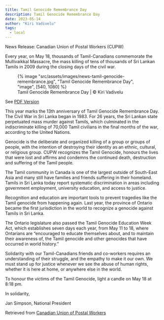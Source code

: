 ```yaml
---
title: Tamil Genocide Remembrance Day
description: Tamil Genocide Remembrance Day
date: 2023-05-14
author: "Kiri Vadivelu"
tags:
  - local
---
```


News Release: Canadian Union of Postal Workers (CUPW)

Every year, on May 18, thousands of Tamil-Canadians commemorate the Mullivaikkal Massacre, the mass killing of tens of thousands of Sri Lankan Tamils in 2009 during the closing days of the civil war.

<!-- excerpt -->

<figure>
{% image "src/assets/images/news-tamil-genocide-remembrance.jpg", "Tamil Genocide Remembrance Day", "image", [540, 1080] %}
<figcaption>Tamil Genocide Remembrance Day | © Kiri Vadivelu</figcaption>
</figure>

See [PDF Version](/assets/docs/tamil-genocide-rememberance-day.pdf)

This year marks the 13th anniversary of Tamil Genocide Remembrance Day. The Civil War in Sri Lanka began in 1983. For 26 years, the Sri Lankan state perpetuated mass murder against Tamils, which culminated in the indiscriminate killing of 70,000 Tamil civilians in the final months of the war, according to the United Nations.

Genocide is the deliberate and organized killing of a group or groups of people, with the intention of destroying their identity as an ethnic, cultural, or religious group. CUPW recognizes the Tamil Genocide, honours the lives that were lost and affirms and condemns the continued death, destruction and suffering of the Tamil people.

The Tamil community in Canada is one of the largest outside of South-East Asia and many still have families and friends suffering in their homeland. Tamils in Sri Lanka today report systematic discrimination in areas including government employment, university education, and access to justice.

Recognition and education are important tools to prevent tragedies like the Tamil genocide from happening again. Last year, the province of Ontario became the first jurisdiction in the world to recognize a genocide against Tamils in Sri Lanka.

The Ontario legislature also passed the Tamil Genocide Education Week Act, which establishes seven days each year, from May 11 to 18, where Ontarians are “encouraged to educate themselves about, and to maintain their awareness of, the Tamil genocide and other genocides that have occurred in world history.”

Solidarity with our Tamil-Canadians friends and co-workers requires an understanding of their struggle, and the empathy to make it our own. We must stand up for justice whenever we see the abuse of human rights, whether it is here at home, or anywhere else in the world.

To honour the victims of the Tamil Genocide, light a candle on May 18 at 8:18 pm.

In solidarity,

Jan Simpson,
National President

Retrieved from [Canadian Union of Postal Workers](https://www.cupw.ca/en/tamil-genocide-remembrance-day#:~:text=Every%20year%2C%20on%20May%2018,of%20Tamil%20Genocide%20Remembrance%20Day.)

